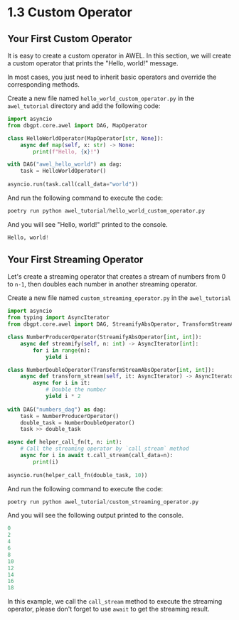 # 1.3 Custom Operator

## Your First Custom Operator

It is easy to create a custom operator in AWEL. In this section, we will create a 
custom operator that prints the "Hello, world!" message.

In most cases, you just need to inherit basic operators and override the corresponding 
methods.

Create a new file named `hello_world_custom_operator.py` in the `awel_tutorial` 
directory and add the following code:

```py
import asyncio
from dbgpt.core.awel import DAG, MapOperator

class HelloWorldOperator(MapOperator[str, None]):
    async def map(self, x: str) -> None:
        print(f"Hello, {x}!")

with DAG("awel_hello_world") as dag:
    task = HelloWorldOperator()
    
asyncio.run(task.call(call_data="world"))
```
And run the following command to execute the code:

```py
poetry run python awel_tutorial/hello_world_custom_operator.py
```
And you will see "Hello, world!" printed to the console.
```py
Hello, world!
```

## Your First Streaming Operator

Let's create a streaming operator that creates a stream of numbers from 0 to `n-1`, 
then doubles each number in another streaming operator.

Create a new file named `custom_streaming_operator.py` in the `awel_tutorial`

```py
import asyncio
from typing import AsyncIterator
from dbgpt.core.awel import DAG, StreamifyAbsOperator, TransformStreamAbsOperator

class NumberProducerOperator(StreamifyAbsOperator[int, int]):
    async def streamify(self, n: int) -> AsyncIterator[int]:
        for i in range(n):
            yield i

class NumberDoubleOperator(TransformStreamAbsOperator[int, int]):
    async def transform_stream(self, it: AsyncIterator) -> AsyncIterator[int]:
        async for i in it:
            # Double the number
            yield i * 2
            
with DAG("numbers_dag") as dag:
    task = NumberProducerOperator()
    double_task = NumberDoubleOperator()
    task >> double_task

async def helper_call_fn(t, n: int):
    # Call the streaming operator by `call_stream` method
    async for i in await t.call_stream(call_data=n):
        print(i)
        
asyncio.run(helper_call_fn(double_task, 10))
```

And run the following command to execute the code:

```py
poetry run python awel_tutorial/custom_streaming_operator.py
```

And you will see the following output printed to the console.

```py
0
2
4
6
8
10
12
14
16
18
```

In this example, we call the `call_stream` method to execute the streaming operator, 
please don't forget to use `await` to get the streaming result.